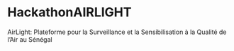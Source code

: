 # HackathonAIRLIGHT
AirLight: Plateforme  pour la Surveillance et la Sensibilisation à la Qualité de l’Air au Sénégal
